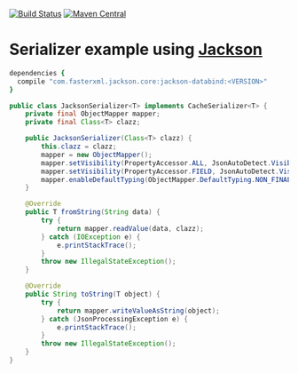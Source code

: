 [![Build Status](https://travis-ci.org/FasterXML/jackson-databind.svg?branch=master)](https://travis-ci.org/FasterXML/jackson-databind) 
[![Maven Central](https://maven-badges.herokuapp.com/maven-central/com.fasterxml.jackson.core/jackson-databind/badge.svg)](https://maven-badges.herokuapp.com/maven-central/com.fasterxml.jackson.core/jackson-databind)

# Serializer example using [Jackson](https://github.com/FasterXML/jackson-databind)

```ruby
dependencies {
  compile "com.fasterxml.jackson.core:jackson-databind:<VERSION>"
}
```

```java
public class JacksonSerializer<T> implements CacheSerializer<T> {
    private final ObjectMapper mapper;
    private final Class<T> clazz;

    public JacksonSerializer(Class<T> clazz) {
        this.clazz = clazz;
        mapper = new ObjectMapper();
        mapper.setVisibility(PropertyAccessor.ALL, JsonAutoDetect.Visibility.NONE);
        mapper.setVisibility(PropertyAccessor.FIELD, JsonAutoDetect.Visibility.ANY);
        mapper.enableDefaultTyping(ObjectMapper.DefaultTyping.NON_FINAL);
    }

    @Override
    public T fromString(String data) {
        try {
            return mapper.readValue(data, clazz);
        } catch (IOException e) {
            e.printStackTrace();
        }
        throw new IllegalStateException();
    }

    @Override
    public String toString(T object) {
        try {
            return mapper.writeValueAsString(object);
        } catch (JsonProcessingException e) {
            e.printStackTrace();
        }
        throw new IllegalStateException();
    }
}
```
